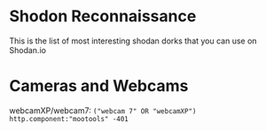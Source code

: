 # Shodon Reconnaissance
  This is the list of most interesting shodan dorks that you can use on Shodan.io

# Cameras and Webcams
webcamXP/webcam7:
<code>("webcam 7" OR "webcamXP") http.component:"mootools" -401</code>